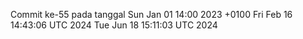 Commit ke-55 pada tanggal Sun Jan 01 14:00 2023 +0100
Fri Feb 16 14:43:06 UTC 2024
Tue Jun 18 15:11:03 UTC 2024
